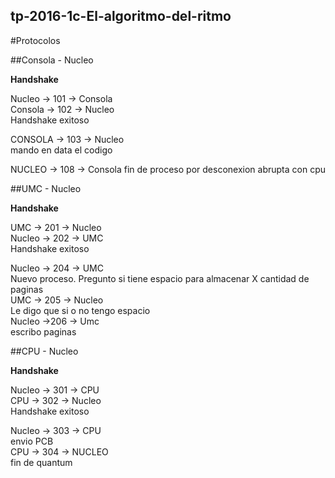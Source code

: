 ## tp-2016-1c-El-algoritmo-del-ritmo


#Protocolos  



##Consola - Nucleo  

**Handshake**  

Nucleo -> 101 -> Consola  
Consola -> 102 -> Nucleo  
Handshake exitoso  

CONSOLA -> 103 -> Nucleo  
mando en data el codigo  
  
NUCLEO -> 108 -> Consola
fin de proceso por desconexion abrupta con cpu


##UMC - Nucleo  

**Handshake**  

UMC -> 201 -> Nucleo  
Nucleo -> 202 -> UMC  
Handshake exitoso  

Nucleo -> 204 -> UMC    
Nuevo proceso. Pregunto si tiene espacio para almacenar X cantidad de paginas  
UMC -> 205 -> Nucleo  
Le digo que si o no tengo espacio  
Nucleo ->206 -> Umc  
escribo paginas  


  
  

##CPU - Nucleo  

**Handshake**  

Nucleo -> 301 -> CPU  
CPU -> 302 -> Nucleo  
Handshake exitoso  
  

Nucleo -> 303 -> CPU  
envio PCB  
CPU -> 304 -> NUCLEO  
fin de quantum




